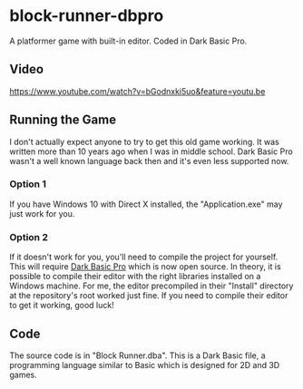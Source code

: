 # block-runner-dbpro
A platformer game with built-in editor. Coded in Dark Basic Pro.

## Video
https://www.youtube.com/watch?v=bGodnxki5uo&feature=youtu.be

## Running the Game

I don't actually expect anyone to try to get this old game working. It was written more than 10
years ago when I was in middle school. Dark Basic Pro wasn't a well known language back then and 
it's even less supported now. 

### Option 1
If you have Windows 10 with Direct X installed, the "Application.exe" may just work for you.

### Option 2
If it doesn't work for you, you'll need to compile the project for yourself. This will require
[Dark Basic Pro](https://github.com/TheGameCreators/Dark-Basic-Pro) which is now open source.
In theory, it is possible to compile their editor with the right libraries installed on a
Windows machine. For me, the editor precompiled in their "Install" directory at the repository's
root worked just fine. If you need to compile their editor to get it working, good luck!

## Code

The source code is in "Block Runner.dba". This is a Dark Basic file, a programming language
similar to Basic which is designed for 2D and 3D games.
